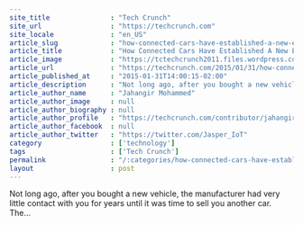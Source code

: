 ```yaml
---
site_title               : "Tech Crunch"
site_url                 : "https://techcrunch.com"
site_locale              : "en_US"
article_slug             : "how-connected-cars-have-established-a-new-ecosystem-powered-by-iot"
article_title            : "How Connected Cars Have Established A New Ecosystem Powered By IoT"
article_image            : "https://tctechcrunch2011.files.wordpress.com/2015/01/connectedcar.jpg?w=764&h=400&crop=1"
article_url              : "https://techcrunch.com/2015/01/31/how-connected-cars-have-established-a-new-ecosystem-powered-by-iot/"
article_published_at     : "2015-01-31T14:00:15-02:00"
article_description      : "Not long ago, after you bought a new vehicle, the manufacturer had very little contact with you for years until it was time to sell you another car. The..."
article_author_name      : "Jahangir Mohammed"
article_author_image     : null
article_author_biography : null
article_author_profile   : "https://techcrunch.com/contributor/jahangir-mohammed/"
article_author_facebook  : null
article_author_twitter   : "https://twitter.com/Jasper_IoT"
category                 : ['technology']
tags                     : ['Tech Crunch']
permalink                : "/:categories/how-connected-cars-have-established-a-new-ecosystem-powered-by-iot/"
layout                   : post
---
```


Not long ago, after you bought a new vehicle, the manufacturer had very little contact with you for years until it was time to sell you another car. The...
